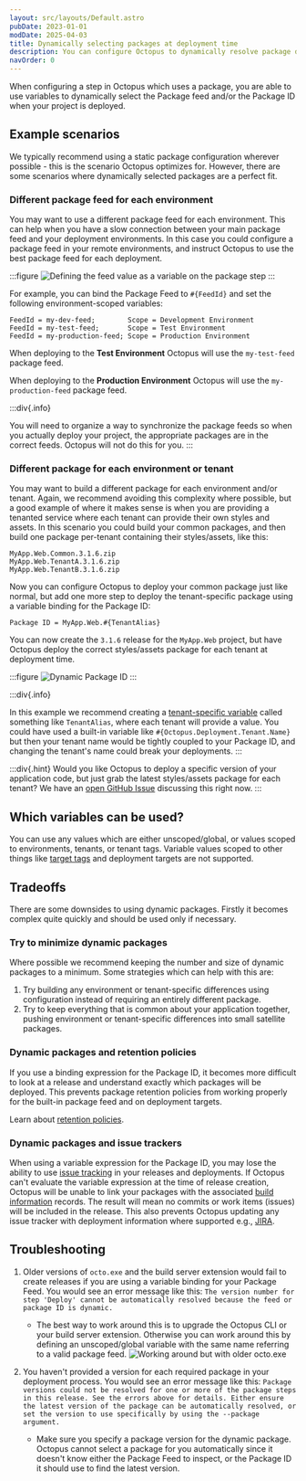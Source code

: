 ```yaml
---
layout: src/layouts/Default.astro
pubDate: 2023-01-01
modDate: 2025-04-03
title: Dynamically selecting packages at deployment time
description: You can configure Octopus to dynamically resolve package details, including Feed and Package ID at deployment time by using variables. This can be useful if you want a different package feed for each environment, or a different package per environment or tenant.
navOrder: 0
---
```


When configuring a step in Octopus which uses a package, you are able to use variables to dynamically select the Package feed and/or the Package ID when your project is deployed.

## Example scenarios

We typically recommend using a static package configuration wherever possible - this is the scenario Octopus optimizes for. However, there are some scenarios where dynamically selected packages are a perfect fit.

### Different package feed for each environment

You may want to use a different package feed for each environment. This can help when you have a slow connection between your main package feed and your deployment environments. In this case you could configure a package feed in your remote environments, and instruct Octopus to use the best package feed for each deployment.

:::figure
![Defining the feed value as a variable on the package step](/docs/deployments/packages/images/dynamic-feed.png)
:::

For example, you can bind the Package Feed to `#{FeedId}` and set the following environment-scoped variables:

    FeedId = my-dev-feed;        Scope = Development Environment
    FeedId = my-test-feed;       Scope = Test Environment
    FeedId = my-production-feed; Scope = Production Environment

When deploying to the **Test Environment** Octopus will use the `my-test-feed` package feed.

When deploying to the **Production Environment** Octopus will use the `my-production-feed` package feed.

:::div{.info}

You will need to organize a way to synchronize the package feeds so when you actually deploy your project, the appropriate packages are in the correct feeds. Octopus will not do this for you.
:::

### Different package for each environment or tenant

You may want to build a different package for each environment and/or tenant. Again, we recommend avoiding this complexity where possible, but a good example of where it makes sense is when you are providing a tenanted service where each tenant can provide their own styles and assets. In this scenario you could build your common packages, and then build one package per-tenant containing their styles/assets, like this:

    MyApp.Web.Common.3.1.6.zip
    MyApp.Web.TenantA.3.1.6.zip
    MyApp.Web.TenantB.3.1.6.zip

Now you can configure Octopus to deploy your common package just like normal, but add one more step to deploy the tenant-specific package using a variable binding for the Package ID:

    Package ID = MyApp.Web.#{TenantAlias}

You can now create the `3.1.6` release for the `MyApp.Web` project, but have Octopus deploy the correct styles/assets package for each tenant at deployment time.

:::figure
![Dynamic Package ID](/docs/deployments/packages/images/dynamic-package-id.png)
:::

:::div{.info}

In this example we recommend creating a [tenant-specific variable](/docs/tenants/tenant-variables) called something like `TenantAlias`, where each tenant will provide a value. You could have used a built-in variable like `#{Octopus.Deployment.Tenant.Name}` but then your tenant name would be tightly coupled to your Package ID, and changing the tenant's name could break your deployments.
:::

:::div{.hint}
Would you like Octopus to deploy a specific version of your application code, but just grab the latest styles/assets package for each tenant? We have an [open GitHub Issue](https://github.com/OctopusDeploy/Issues/issues/2755) discussing this right now.
:::

## Which variables can be used?

You can use any values which are either unscoped/global, or values scoped to environments, tenants, or tenant tags. Variable values scoped to other things like [target tags](/docs/infrastructure/deployment-targets/target-tags) and deployment targets are not supported.

## Tradeoffs

There are some downsides to using dynamic packages. Firstly it becomes complex quite quickly and should be used only if necessary.

### Try to minimize dynamic packages

Where possible we recommend keeping the number and size of dynamic packages to a minimum. Some strategies which can help with this are:

1. Try building any environment or tenant-specific differences using configuration instead of requiring an entirely different package.
2. Try to keep everything that is common about your application together, pushing environment or tenant-specific differences into small satellite packages.

### Dynamic packages and retention policies

If you use a binding expression for the Package ID, it becomes more difficult to look at a release and understand exactly which packages will be deployed. This prevents package retention policies from working properly for the built-in package feed and on deployment targets.

Learn about [retention policies](/docs/administration/retention-policies).

### Dynamic packages and issue trackers

When using a variable expression for the Package ID, you may lose the ability to use [issue tracking](/docs/releases/issue-tracking) in your releases and deployments. If Octopus can't evaluate the variable expression at the time of release creation, Octopus will be unable to link your packages with the associated [build information](/docs/packaging-applications/build-servers/build-information) records. The result will mean no commits or work items (issues) will be included in the release. This also prevents Octopus updating any issue tracker with deployment information where supported e.g., [JIRA](/docs/releases/issue-tracking/jira).

## Troubleshooting

1. Older versions of `octo.exe` and the build server extension would fail to create releases if you are using a variable binding for your Package Feed. You would see an error message like this: `The version number for step 'Deploy' cannot be automatically resolved because the feed or package ID is dynamic.`
    - The best way to work around this is to upgrade the Octopus CLI or your build server extension. Otherwise you can work around this by defining an unscoped/global variable with the same name referring to a valid package feed.
      ![Working around but with older octo.exe](/docs/deployments/packages/images/dynamic-feed-variable-workaround.png)

2. You haven't provided a version for each required package in your deployment process. You would see an error message like this: `Package versions could not be resolved for one or more of the package steps in this release. See the errors above for details. Either ensure the latest version of the package can be automatically resolved, or set the version to use specifically by using the --package argument.`
    - Make sure you specify a package version for the dynamic package. Octopus cannot select a package for you automatically since it doesn't know either the Package Feed to inspect, or the Package ID it should use to find the latest version.
